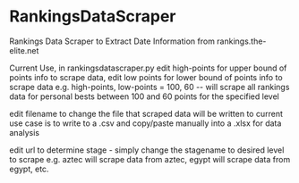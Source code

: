 # RankingsDataScraper
Rankings Data Scraper to Extract Date Information from rankings.the-elite.net

Current Use, in rankingsdatascraper.py
  edit high-points for upper bound of points info to scrape data, edit low points for lower bound of points info to scrape data
  e.g. high-points, low-points = 100, 60 -- will scrape all rankings data for personal bests between 100 and 60 points for the specified level

  edit filename to change the file that scraped data will be written to
  current use case is to write to a .csv and copy/paste manually into a .xlsx for data analysis
  
  edit url to determine stage - simply change the stagename to desired level to scrape
  e.g. aztec will scrape data from aztec, egypt will scrape data from egypt, etc.
